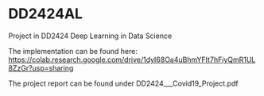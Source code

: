 # DD2424AL

Project in DD2424 Deep Learning in Data Science

The implementation can be found here: https://colab.research.google.com/drive/1dyI68Oa4uBhmYFIt7hFiyQmR1UL8ZzGr?usp=sharing

The project report can be found under DD2424___Covid19_Project.pdf
